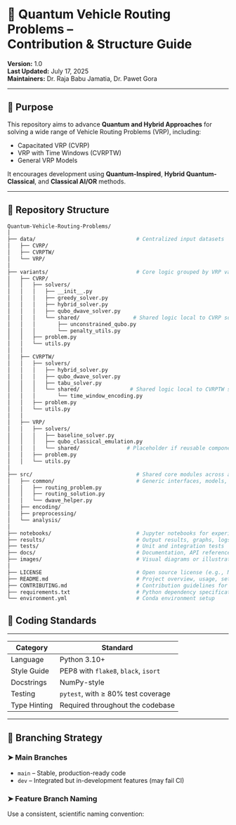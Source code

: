 # 🧭 Quantum Vehicle Routing Problems – <br> Contribution & Structure Guide <br>


**Version:** 1.0  
**Last Updated:** July 17, 2025  
**Maintainers:** Dr. Raja Babu Jamatia, Dr. Pawet Gora


---

## 🚀 Purpose

This repository aims to advance **Quantum and Hybrid Approaches** for solving a wide range of Vehicle Routing Problems (VRP), including:

- Capacitated VRP (CVRP)
- VRP with Time Windows (CVRPTW)
- General VRP Models

It encourages development using **Quantum-Inspired**, **Hybrid Quantum-Classical**, and **Classical AI/OR** methods.

---




## 🧱 Repository Structure

```bash
Quantum-Vehicle-Routing-Problems/
│
├── data/                                # Centralized input datasets
│   ├── CVRP/
│   ├── CVRPTW/
│   └── VRP/
│
├── variants/                            # Core logic grouped by VRP variants
│   ├── CVRP/
│   │   ├── solvers/
│   │   │   ├── __init__.py
│   │   │   ├── greedy_solver.py
│   │   │   ├── hybrid_solver.py
│   │   │   ├── qubo_dwave_solver.py
│   │   │   └── shared/                 # Shared logic local to CVRP solvers
│   │   │       ├── unconstrained_qubo.py
│   │   │       └── penalty_utils.py
│   │   ├── problem.py
│   │   └── utils.py
│   │
│   ├── CVRPTW/
│   │   ├── solvers/
│   │   │   ├── hybrid_solver.py
│   │   │   ├── qubo_dwave_solver.py
│   │   │   ├── tabu_solver.py
│   │   │   └── shared/                # Shared logic local to CVRPTW solvers
│   │   │       └── time_window_encoding.py
│   │   ├── problem.py
│   │   └── utils.py
│   │
│   ├── VRP/
│   │   ├── solvers/
│   │   │   ├── baseline_solver.py
│   │   │   ├── qubo_classical_emulation.py
│   │   │   └── shared/               # Placeholder if reusable components emerge
│   │   ├── problem.py
│   │   └── utils.py
│
├── src/                                 # Shared core modules across all variants
│   ├── common/                          # Generic interfaces, models, helpers
│   │   ├── routing_problem.py
│   │   ├── routing_solution.py
│   │   └── dwave_helper.py
│   ├── encoding/
│   ├── preprocessing/
│   └── analysis/
│
├── notebooks/                           # Jupyter notebooks for experimentation
├── results/                             # Output results, graphs, logs
├── tests/                               # Unit and integration tests
├── docs/                                # Documentation, API references, theory
├── images/                              # Visual diagrams or illustrations
│
├── LICENSE                              # Open source license (e.g., MIT, Apache 2.0)
├── README.md                            # Project overview, usage, setup
├── CONTRIBUTING.md                      # Contribution guidelines for collaborators
├── requirements.txt                     # Python dependency specification
└── environment.yml                      # Conda environment setup

``` 


## 📜 Coding Standards
_____________________________________________________________
| **Category**  | **Standard**                              |
|---------------|-------------------------------------------|
| Language      | Python 3.10+                              |
| Style Guide   | PEP8 with `flake8`, `black`, `isort`      |
| Docstrings    | NumPy-style                               |
| Testing       | `pytest`, with ≥ 80% test coverage        |
| Type Hinting  | Required throughout the codebase          |
-------------------------------------------------------------


## 🔁 Branching Strategy

### ➤ Main Branches
- `main` – Stable, production-ready code
- `dev` – Integrated but in-development features (may fail CI)

### ➤ Feature Branch Naming

Use a consistent, scientific naming convention:
